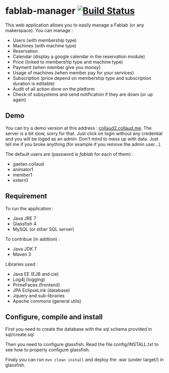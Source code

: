 fablab-manager [![Build Status](http://collaud2.collaud.me:8080/buildStatus/icon?job=fablab-manager)](http://collaud2.collaud.me:8080/job/fablab-manager/)
==========

This web application allows you to easily manage a Fablab (or any makerspace). You can manage :
* Users (with membership type)
* Machines (with machine type)
* Reservation
* Calendar (display a google calendar in the reservation module)
* Price (linked to membership type and machine type)
* Payment (when member give you money)
* Usage of machines (when member pay for your services)
* Subscription (price depend on membership type and subscription duration is editable)
* Audit of all action done on the platform
* Check of subsystems and send notification if they are down (or up again)
 
Demo
------------

You can try a demo version at this address : [collaud2.collaud.me](http://collaud2.collaud.me/). The server is a bit slow, sorry for that. Just click on login without any credential and you will be loged as an admin. Don't mind to mess up with data. Just tell me if you broke anything (for example if you remove the admin user...).

The default users are (password is _fablab_ for each of them) :

 * gaetan.collaud
 * animator1
 * member1
 * extern1

Requirement
------------

To run the application :

 * Java JRE 7
 * Glassfish 4
 * MySQL (or other SQL server)

To contribue (in addtion) : 

* Java JDK 7
* Maven 3

Libraries used :

* Java EE (EJB and cie)
* Log4j (logging)
* PrimeFaces (frontend)
* JPA EclipseLink (database)
* Jquery and sub-libraries
* Apache commons (general utils)

Configure, compile and install
------------------------

First you need to create the database with the sql schema provided in sql/create.sql

Then you need to configure glassfish. Read the file config/INSTALL.txt to see how to properly configure glassfish.


Finaly you can run `mvn clean install` and deploy the .war (under target/) in glassfish.
